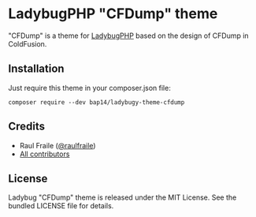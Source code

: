 LadybugPHP "CFDump" theme
=========================

"CFDump" is a theme for [LadybugPHP](https://github.com/raulfraile/ladybug) based on the design of CFDump in ColdFusion.

## Installation

Just require this theme in your composer.json file:

``composer require --dev bap14/ladybugy-theme-cfdump ``

## Credits

* Raul Fraile ([@raulfraile](https://twitter.com/raulfraile))
* [All contributors](https://github.com/raulfraile/ladybug-theme-modern/contributors)

## License

Ladybug "CFDump" theme is released under the MIT License. See the bundled LICENSE file for details.